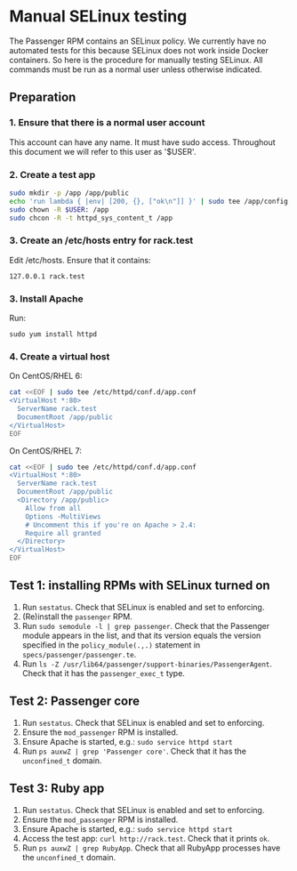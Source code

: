 # Manual SELinux testing

The Passenger RPM contains an SELinux policy. We currently have no automated tests for this because SELinux does not work inside Docker containers. So here is the procedure for manually testing SELinux. All commands must be run as a normal user unless otherwise indicated.

## Preparation

### 1. Ensure that there is a normal user account

This account can have any name. It must have sudo access. Throughout this document we will refer to this user as '$USER'.

### 2. Create a test app

~~~bash
sudo mkdir -p /app /app/public
echo 'run lambda { |env| [200, {}, ["ok\n"]] }' | sudo tee /app/config.ru
sudo chown -R $USER: /app
sudo chcon -R -t httpd_sys_content_t /app
~~~

### 3. Create an /etc/hosts entry for rack.test

Edit /etc/hosts. Ensure that it contains:

    127.0.0.1 rack.test

### 3. Install Apache

Run:

    sudo yum install httpd

### 4. Create a virtual host

On CentOS/RHEL 6:

~~~bash
cat <<EOF | sudo tee /etc/httpd/conf.d/app.conf
<VirtualHost *:80>
  ServerName rack.test
  DocumentRoot /app/public
</VirtualHost>
EOF
~~~

On CentOS/RHEL 7:

~~~bash
cat <<EOF | sudo tee /etc/httpd/conf.d/app.conf
<VirtualHost *:80>
  ServerName rack.test
  DocumentRoot /app/public
  <Directory /app/public>
    Allow from all
    Options -MultiViews
    # Uncomment this if you're on Apache > 2.4:
    Require all granted
  </Directory>
</VirtualHost>
EOF
~~~

## Test 1: installing RPMs with SELinux turned on

 1. Run `sestatus`. Check that SELinux is enabled and set to enforcing.
 2. (Re)install the `passenger` RPM.
 3. Run `sudo semodule -l | grep passenger`. Check that the Passenger module appears in the list, and that its version equals the version specified in the `policy_module(.,.)` statement in `specs/passenger/passenger.te`.
 4. Run `ls -Z /usr/lib64/passenger/support-binaries/PassengerAgent`. Check that it has the `passenger_exec_t` type.

## Test 2: Passenger core

 1. Run `sestatus`. Check that SELinux is enabled and set to enforcing.
 2. Ensure the `mod_passenger` RPM is installed.
 3. Ensure Apache is started, e.g.: `sudo service httpd start`
 4. Run `ps auxwZ | grep 'Passenger core'`. Check that it has the `unconfined_t` domain.

## Test 3: Ruby app

 1. Run `sestatus`. Check that SELinux is enabled and set to enforcing.
 2. Ensure the `mod_passenger` RPM is installed.
 3. Ensure Apache is started, e.g.: `sudo service httpd start`
 4. Access the test app: `curl http://rack.test`. Check that it prints `ok`.
 5. Run `ps auxwZ | grep RubyApp`. Check that all RubyApp processes have the `unconfined_t` domain.
